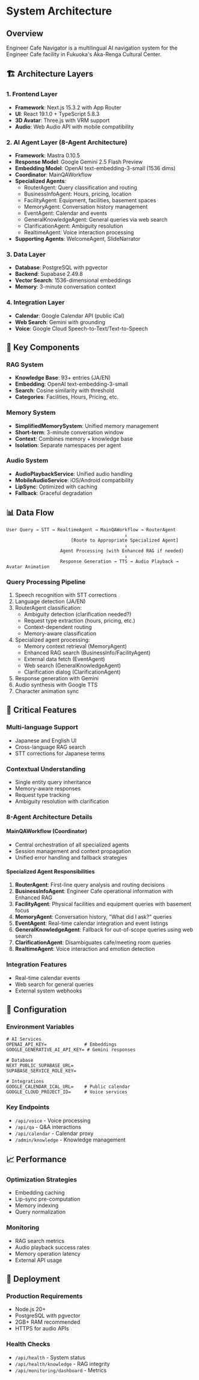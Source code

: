 # System Architecture

## Overview

Engineer Cafe Navigator is a multilingual AI navigation system for the Engineer Cafe facility in Fukuoka's Aka-Renga Cultural Center.

## 🏗️ Architecture Layers

### 1. Frontend Layer
- **Framework**: Next.js 15.3.2 with App Router
- **UI**: React 19.1.0 + TypeScript 5.8.3
- **3D Avatar**: Three.js with VRM support
- **Audio**: Web Audio API with mobile compatibility

### 2. AI Agent Layer (8-Agent Architecture)
- **Framework**: Mastra 0.10.5
- **Response Model**: Google Gemini 2.5 Flash Preview
- **Embedding Model**: OpenAI text-embedding-3-small (1536 dims)
- **Coordinator**: MainQAWorkflow
- **Specialized Agents**:
  - RouterAgent: Query classification and routing
  - BusinessInfoAgent: Hours, pricing, location
  - FacilityAgent: Equipment, facilities, basement spaces
  - MemoryAgent: Conversation history management
  - EventAgent: Calendar and events
  - GeneralKnowledgeAgent: General queries via web search
  - ClarificationAgent: Ambiguity resolution
  - RealtimeAgent: Voice interaction processing
- **Supporting Agents**: WelcomeAgent, SlideNarrator

### 3. Data Layer
- **Database**: PostgreSQL with pgvector
- **Backend**: Supabase 2.49.8
- **Vector Search**: 1536-dimensional embeddings
- **Memory**: 3-minute conversation context

### 4. Integration Layer
- **Calendar**: Google Calendar API (public iCal)
- **Web Search**: Gemini with grounding
- **Voice**: Google Cloud Speech-to-Text/Text-to-Speech

## 🔑 Key Components

### RAG System
- **Knowledge Base**: 93+ entries (JA/EN)
- **Embedding**: OpenAI text-embedding-3-small
- **Search**: Cosine similarity with threshold
- **Categories**: Facilities, Hours, Pricing, etc.

### Memory System
- **SimplifiedMemorySystem**: Unified memory management
- **Short-term**: 3-minute conversation window
- **Context**: Combines memory + knowledge base
- **Isolation**: Separate namespaces per agent

### Audio System
- **AudioPlaybackService**: Unified audio handling
- **MobileAudioService**: iOS/Android compatibility
- **LipSync**: Optimized with caching
- **Fallback**: Graceful degradation

## 📊 Data Flow

```
User Query → STT → RealtimeAgent → MainQAWorkflow → RouterAgent
                                            ↓
                        [Route to Appropriate Specialized Agent]
                                            ↓
                    Agent Processing (with Enhanced RAG if needed)
                                            ↓
                    Response Generation → TTS → Audio Playback → Avatar Animation
```

### Query Processing Pipeline
1. Speech recognition with STT corrections
2. Language detection (JA/EN)
3. RouterAgent classification:
   - Ambiguity detection (clarification needed?)
   - Request type extraction (hours, pricing, etc.)
   - Context-dependent routing
   - Memory-aware classification
4. Specialized agent processing:
   - Memory context retrieval (MemoryAgent)
   - Enhanced RAG search (BusinessInfo/FacilityAgent)
   - External data fetch (EventAgent)
   - Web search (GeneralKnowledgeAgent)
   - Clarification dialog (ClarificationAgent)
5. Response generation with Gemini
6. Audio synthesis with Google TTS
7. Character animation sync

## 🎯 Critical Features

### Multi-language Support
- Japanese and English UI
- Cross-language RAG search
- STT corrections for Japanese terms

### Contextual Understanding
- Single entity query inheritance
- Memory-aware responses
- Request type tracking
- Ambiguity resolution with clarification

### 8-Agent Architecture Details

#### MainQAWorkflow (Coordinator)
- Central orchestration of all specialized agents
- Session management and context propagation
- Unified error handling and fallback strategies

#### Specialized Agent Responsibilities
1. **RouterAgent**: First-line query analysis and routing decisions
2. **BusinessInfoAgent**: Engineer Cafe operational information with Enhanced RAG
3. **FacilityAgent**: Physical facilities and equipment queries with basement focus
4. **MemoryAgent**: Conversation history, "What did I ask?" queries
5. **EventAgent**: Real-time calendar integration and event listings
6. **GeneralKnowledgeAgent**: Fallback for out-of-scope queries using web search
7. **ClarificationAgent**: Disambiguates cafe/meeting room queries
8. **RealtimeAgent**: Voice interaction and emotion detection

### Integration Features
- Real-time calendar events
- Web search for general queries
- External system webhooks

## 🔧 Configuration

### Environment Variables
```env
# AI Services
OPENAI_API_KEY=              # Embeddings
GOOGLE_GENERATIVE_AI_API_KEY= # Gemini responses

# Database
NEXT_PUBLIC_SUPABASE_URL=
SUPABASE_SERVICE_ROLE_KEY=

# Integrations
GOOGLE_CALENDAR_ICAL_URL=    # Public calendar
GOOGLE_CLOUD_PROJECT_ID=     # Voice services
```

### Key Endpoints
- `/api/voice` - Voice processing
- `/api/qa` - Q&A interactions  
- `/api/calendar` - Calendar proxy
- `/admin/knowledge` - Knowledge management

## 📈 Performance

### Optimization Strategies
- Embedding caching
- Lip-sync pre-computation
- Memory indexing
- Query normalization

### Monitoring
- RAG search metrics
- Audio playback success rates
- Memory operation latency
- External API usage

## 🚀 Deployment

### Production Requirements
- Node.js 20+
- PostgreSQL with pgvector
- 2GB+ RAM recommended
- HTTPS for audio APIs

### Health Checks
- `/api/health` - System status
- `/api/health/knowledge` - RAG integrity
- `/api/monitoring/dashboard` - Metrics